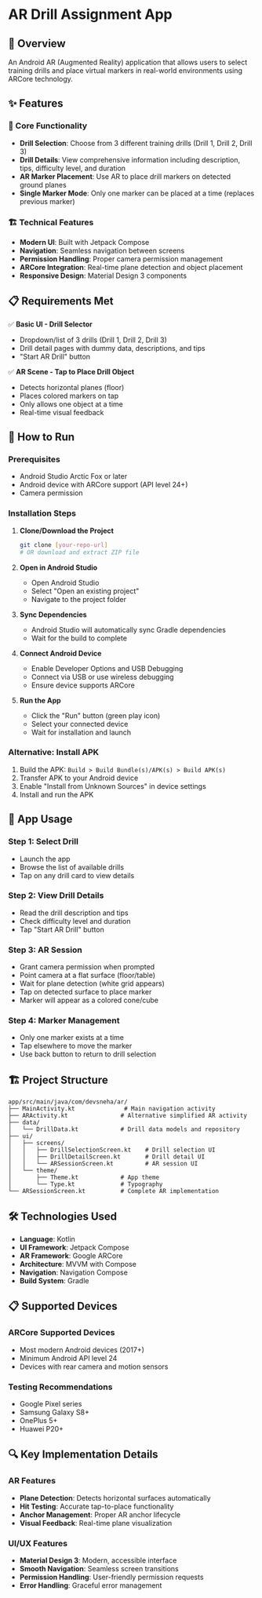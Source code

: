 # AR Drill Assignment App

## 📱 Overview
An Android AR (Augmented Reality) application that allows users to select training drills and place virtual markers in real-world environments using ARCore technology.

## ✨ Features

### 🎯 Core Functionality
- **Drill Selection**: Choose from 3 different training drills (Drill 1, Drill 2, Drill 3)
- **Drill Details**: View comprehensive information including description, tips, difficulty level, and duration
- **AR Marker Placement**: Use AR to place drill markers on detected ground planes
- **Single Marker Mode**: Only one marker can be placed at a time (replaces previous marker)

### 🏗️ Technical Features
- **Modern UI**: Built with Jetpack Compose
- **Navigation**: Seamless navigation between screens
- **Permission Handling**: Proper camera permission management
- **ARCore Integration**: Real-time plane detection and object placement
- **Responsive Design**: Material Design 3 components

## 📋 Requirements Met

✅ **Basic UI - Drill Selector**
- Dropdown/list of 3 drills (Drill 1, Drill 2, Drill 3)
- Drill detail pages with dummy data, descriptions, and tips
- "Start AR Drill" button

✅ **AR Scene - Tap to Place Drill Object**
- Detects horizontal planes (floor)
- Places colored markers on tap
- Only allows one object at a time
- Real-time visual feedback

## 🚀 How to Run

### Prerequisites
- Android Studio Arctic Fox or later
- Android device with ARCore support (API level 24+)
- Camera permission

### Installation Steps

1. **Clone/Download the Project**
   ```bash
   git clone [your-repo-url]
   # OR download and extract ZIP file
   ```

2. **Open in Android Studio**
    - Open Android Studio
    - Select "Open an existing project"
    - Navigate to the project folder

3. **Sync Dependencies**
    - Android Studio will automatically sync Gradle dependencies
    - Wait for the build to complete

4. **Connect Android Device**
    - Enable Developer Options and USB Debugging
    - Connect via USB or use wireless debugging
    - Ensure device supports ARCore

5. **Run the App**
    - Click the "Run" button (green play icon)
    - Select your connected device
    - Wait for installation and launch

### Alternative: Install APK
1. Build the APK: `Build > Build Bundle(s)/APK(s) > Build APK(s)`
2. Transfer APK to your Android device
3. Enable "Install from Unknown Sources" in device settings
4. Install and run the APK

## 📱 App Usage

### Step 1: Select Drill
- Launch the app
- Browse the list of available drills
- Tap on any drill card to view details

### Step 2: View Drill Details
- Read the drill description and tips
- Check difficulty level and duration
- Tap "Start AR Drill" button

### Step 3: AR Session
- Grant camera permission when prompted
- Point camera at a flat surface (floor/table)
- Wait for plane detection (white grid appears)
- Tap on detected surface to place marker
- Marker will appear as a colored cone/cube

### Step 4: Marker Management
- Only one marker exists at a time
- Tap elsewhere to move the marker
- Use back button to return to drill selection

## 🏗️ Project Structure

```
app/src/main/java/com/devsneha/ar/
├── MainActivity.kt              # Main navigation activity
├── ARActivity.kt               # Alternative simplified AR activity
├── data/
│   └── DrillData.kt            # Drill data models and repository
├── ui/
│   ├── screens/
│   │   ├── DrillSelectionScreen.kt    # Drill selection UI
│   │   ├── DrillDetailScreen.kt       # Drill detail UI
│   │   └── ARSessionScreen.kt         # AR session UI
│   └── theme/
│       ├── Theme.kt            # App theme
│       └── Type.kt             # Typography
└── ARSessionScreen.kt          # Complete AR implementation
```

## 🛠️ Technologies Used

- **Language**: Kotlin
- **UI Framework**: Jetpack Compose
- **AR Framework**: Google ARCore
- **Architecture**: MVVM with Compose
- **Navigation**: Navigation Compose
- **Build System**: Gradle

## 📋 Supported Devices

### ARCore Supported Devices
- Most modern Android devices (2017+)
- Minimum Android API level 24
- Devices with rear camera and motion sensors

### Testing Recommendations
- Google Pixel series
- Samsung Galaxy S8+
- OnePlus 5+
- Huawei P20+

## 🔍 Key Implementation Details

### AR Features
- **Plane Detection**: Detects horizontal surfaces automatically
- **Hit Testing**: Accurate tap-to-place functionality
- **Anchor Management**: Proper AR anchor lifecycle
- **Visual Feedback**: Real-time plane visualization

### UI/UX Features
- **Material Design 3**: Modern, accessible interface
- **Smooth Navigation**: Seamless screen transitions
- **Permission Handling**: User-friendly permission requests
- **Error Handling**: Graceful error management

